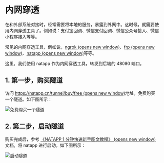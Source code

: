 # 内网穿透

在和外部系统对接时，经常需要将本地的服务，暴露到外网中。这时候，就需要使用内网穿透工具了。例如说：支付宝回调、微信支付回调、微信公众号接入、微信小程序接入等等。

常见的内网穿透工具，例如说，[ngrok (opens new window)](https://ngrok.com/)、[frp (opens new window)](https://github.com/fatedier/frp)、[natapp (opens new window)](https://natapp.cn/)等等。

这里，我们使用 natapp 作为内网穿透工具，转发到后端的 48080 端口。

## 1. 第一步，购买隧道

访问 [https://natapp.cn/tunnel/buy/free (opens new window)](https://natapp.cn/tunnel/buy/free)地址，免费购买一个隧道。如下图所示：

![免费购买一个隧道](https://doc.iocoder.cn/img/%E5%85%AC%E4%BC%97%E5%8F%B7%E6%89%8B%E5%86%8C/%E5%85%AC%E4%BC%97%E5%8F%B7%E6%8E%A5%E5%85%A5/%E7%AC%AC%E4%B8%89%E6%AD%A5-%E5%85%8D%E8%B4%B9%E8%B4%AD%E4%B9%B0%E4%B8%80%E4%B8%AA%E9%9A%A7%E9%81%93.png)

## 2. 第二步，启动隧道

购买完成后，参考 [《NATAPP 1 分钟快速新手图文教程》 (opens new window)](https://natapp.cn/article/natapp_newbie)文档，将 natapp 进行启动。如下图所示：

![启动隧道](https://doc.iocoder.cn/img/%E5%85%AC%E4%BC%97%E5%8F%B7%E6%89%8B%E5%86%8C/%E5%85%AC%E4%BC%97%E5%8F%B7%E6%8E%A5%E5%85%A5/%E7%AC%AC%E4%B8%89%E6%AD%A5-%E5%90%AF%E5%8A%A8%E9%9A%A7%E9%81%93.png)